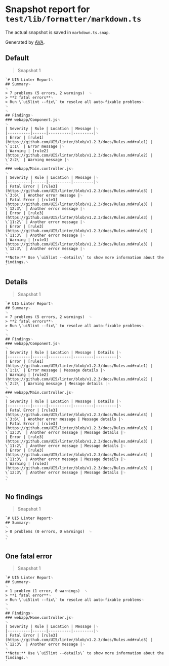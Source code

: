 # Snapshot report for `test/lib/formatter/markdown.ts`

The actual snapshot is saved in `markdown.ts.snap`.

Generated by [AVA](https://avajs.dev).

## Default

> Snapshot 1

    `# UI5 Linter Report␊
    ## Summary␊
    ␊
    > 7 problems (5 errors, 2 warnings)  ␊
    > **2 fatal errors**␊
    > Run \`ui5lint --fix\` to resolve all auto-fixable problems␊
    ␊
    ␊
    ## Findings␊
    ### webapp/Component.js␊
    ␊
    | Severity | Rule | Location | Message |␊
    |----------|------|----------|---------|␊
    | Error | [rule1](https://github.com/UI5/linter/blob/v1.2.3/docs/Rules.md#rule1) | \`1:1\` | Error message |␊
    | Warning | [rule2](https://github.com/UI5/linter/blob/v1.2.3/docs/Rules.md#rule2) | \`2:2\` | Warning message |␊
    ␊
    ### webapp/Main.controller.js␊
    ␊
    | Severity | Rule | Location | Message |␊
    |----------|------|----------|---------|␊
    | Fatal Error | [rule3](https://github.com/UI5/linter/blob/v1.2.3/docs/Rules.md#rule3) | \`3:6\` | Another error message |␊
    | Fatal Error | [rule3](https://github.com/UI5/linter/blob/v1.2.3/docs/Rules.md#rule3) | \`12:3\` | Another error message |␊
    | Error | [rule3](https://github.com/UI5/linter/blob/v1.2.3/docs/Rules.md#rule3) | \`11:2\` | Another error message |␊
    | Error | [rule3](https://github.com/UI5/linter/blob/v1.2.3/docs/Rules.md#rule3) | \`11:3\` | Another error message |␊
    | Warning | [rule3](https://github.com/UI5/linter/blob/v1.2.3/docs/Rules.md#rule3) | \`12:3\` | Another error message |␊
    ␊
    **Note:** Use \`ui5lint --details\` to show more information about the findings.␊
    `

## Details

> Snapshot 1

    `# UI5 Linter Report␊
    ## Summary␊
    ␊
    > 7 problems (5 errors, 2 warnings)  ␊
    > **2 fatal errors**␊
    > Run \`ui5lint --fix\` to resolve all auto-fixable problems␊
    ␊
    ␊
    ## Findings␊
    ### webapp/Component.js␊
    ␊
    | Severity | Rule | Location | Message | Details |␊
    |----------|------|----------|---------|---------|␊
    | Error | [rule1](https://github.com/UI5/linter/blob/v1.2.3/docs/Rules.md#rule1) | \`1:1\` | Error message | Message details |␊
    | Warning | [rule2](https://github.com/UI5/linter/blob/v1.2.3/docs/Rules.md#rule2) | \`2:2\` | Warning message | Message details |␊
    ␊
    ### webapp/Main.controller.js␊
    ␊
    | Severity | Rule | Location | Message | Details |␊
    |----------|------|----------|---------|---------|␊
    | Fatal Error | [rule3](https://github.com/UI5/linter/blob/v1.2.3/docs/Rules.md#rule3) | \`3:6\` | Another error message | Message details |␊
    | Fatal Error | [rule3](https://github.com/UI5/linter/blob/v1.2.3/docs/Rules.md#rule3) | \`12:3\` | Another error message | Message details |␊
    | Error | [rule3](https://github.com/UI5/linter/blob/v1.2.3/docs/Rules.md#rule3) | \`11:2\` | Another error message | Message details |␊
    | Error | [rule3](https://github.com/UI5/linter/blob/v1.2.3/docs/Rules.md#rule3) | \`11:3\` | Another error message | Message details |␊
    | Warning | [rule3](https://github.com/UI5/linter/blob/v1.2.3/docs/Rules.md#rule3) | \`12:3\` | Another error message | Message details |␊
    ␊
    `

## No findings

> Snapshot 1

    `# UI5 Linter Report␊
    ## Summary␊
    ␊
    > 0 problems (0 errors, 0 warnings)  ␊
    ␊
    `

## One fatal error

> Snapshot 1

    `# UI5 Linter Report␊
    ## Summary␊
    ␊
    > 1 problem (1 error, 0 warnings)  ␊
    > **1 fatal error**␊
    > Run \`ui5lint --fix\` to resolve all auto-fixable problems␊
    ␊
    ␊
    ## Findings␊
    ### webapp/Home.controller.js␊
    ␊
    | Severity | Rule | Location | Message |␊
    |----------|------|----------|---------|␊
    | Fatal Error | [rule3](https://github.com/UI5/linter/blob/v1.2.3/docs/Rules.md#rule3) | \`12:3\` | Another error message |␊
    ␊
    **Note:** Use \`ui5lint --details\` to show more information about the findings.␊
    `
